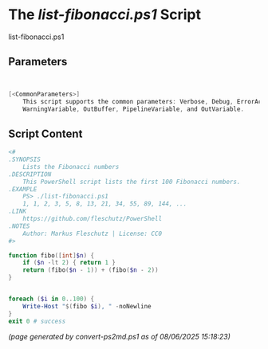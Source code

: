 The *list-fibonacci.ps1* Script
===========================

list-fibonacci.ps1 


Parameters
----------
```powershell


[<CommonParameters>]
    This script supports the common parameters: Verbose, Debug, ErrorAction, ErrorVariable, WarningAction, 
    WarningVariable, OutBuffer, PipelineVariable, and OutVariable.
```

Script Content
--------------
```powershell
<#
.SYNOPSIS
	Lists the Fibonacci numbers
.DESCRIPTION
	This PowerShell script lists the first 100 Fibonacci numbers.
.EXAMPLE
	PS> ./list-fibonacci.ps1
	1, 1, 2, 3, 5, 8, 13, 21, 34, 55, 89, 144, ...
.LINK
	https://github.com/fleschutz/PowerShell
.NOTES
	Author: Markus Fleschutz | License: CC0
#>

function fibo([int]$n) {
    if ($n -lt 2) { return 1 }
    return (fibo($n - 1)) + (fibo($n - 2))
}


foreach ($i in 0..100) {
	Write-Host "$(fibo $i), " -noNewline
}
exit 0 # success
```

*(page generated by convert-ps2md.ps1 as of 08/06/2025 15:18:23)*
